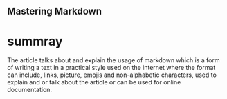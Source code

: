 ## Mastering Markdown

# summray

The article talks about and explain the usage of markdown which is 
a form of writing a text in a practical style used on the internet where the format can include, links, picture, emojis and non-alphabetic characters,
used to explain and or talk about the article or can be used for online documentation.
